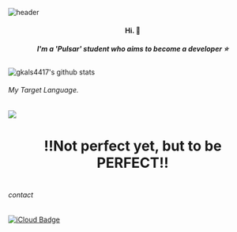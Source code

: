 
![header](https://capsule-render.vercel.app/api?type=rect&color=auto&height=100&section=header&text=Hello,Swift!&fontSize=50&align=center)

<div align=center> 
  <h4> Hi. 🙌 <h4>
</div>

<div align=center>
  <h5>I'm a 'Pulsar' student who aims to become a developer ⭐️<h4>
</div>

![gkals4417's github stats](https://github-readme-stats.vercel.app/api?username=gkals4417&show_icons=true&theme=radical)

###### My Target Language.

<img src="https://img.shields.io/badge/Swift-1f2023?style=flat&logo=Swift&logoColor=F05138"/></a>
---
<div align=center>
  <h1>‼️Not perfect yet, but to be PERFECT‼️<h1>
</div>

    
###### contact
[![iCloud Badge](https://img.shields.io/badge/iCloud-1f2023?style=flat&logo=iCloud&logoColor=3693F3&link=mailto:gkals4417@icloud.com)](mailto:gkals4417@icloud.com)
